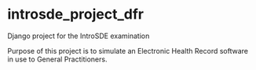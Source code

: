 # introsde_project_dfr
Django project for the IntroSDE examination

Purpose of this project is to simulate an Electronic Health Record software in use to General Practitioners.

